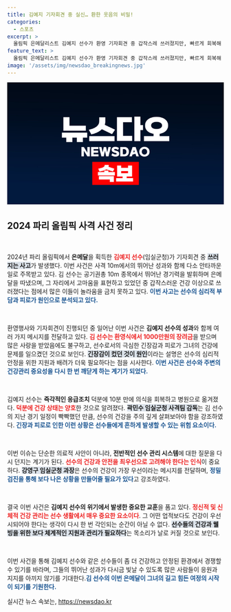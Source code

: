 ```yaml
---
title: 김예지 기자회견 중 실신… 환한 웃음의 비밀!
categories:
  - 스포츠
excerpt: >
  올림픽 은메달리스트 김예지 선수가 환영 기자회견 중 갑작스레 쓰러졌지만, 빠르게 회복해 주목받고 있다. 긴장과 피로로 인한 불행한 사고였다. 그의 경과와 건강 상태에 관심 집중!
feature_text: >
  올림픽 은메달리스트 김예지 선수가 환영 기자회견 중 갑작스레 쓰러졌지만, 빠르게 회복해 주목받고 있다. 긴장과 피로로 인한 불행한 사고였다. 그의 경과와 건강 상태에 관심 집중!
image: '/assets/img/newsdao_breakingnews.jpg'
---
```


<p><img src="/assets/img/newsdao_breakingnews.jpg" alt="bookingtag 속보" /></p>

<h2 data-ke-size="size26">2024 파리 올림픽 사격 사건 정리</h2>

<p data-ke-size="size16">&nbsp;</p>

<p>2024년 파리 올림픽에서 <b>은메달</b>을 획득한 <b><span style="color: #ee2323;">김예지 선수</span></b>(임실군청)가 기자회견 중 <b><span style="background-color: #21538527;">쓰러지는 사고</span></b>가 발생했다. 이번 사건은 사격 10m에서의 뛰어난 성과와 함께 다소 안타까운 일로 주목받고 있다. 김 선수는 공기권총 10m 종목에서 뛰어난 경기력을 발휘하며 은메달을 따냈으며, 그 자리에서 고마움을 표현하고 있었던 중 갑작스러운 건강 이상으로 쓰러졌다는 점에서 많은 이들이 놀라움을 금치 못하고 있다. <b><span style="color: #1a5490;">이번 사고는 선수의 심리적 부담과 피로가 원인으로 분석되고 있다.</span></b></p>

<p data-ke-size="size16">&nbsp;</p>

<p>환영행사와 기자회견이 진행되던 중 일어난 이번 사건은 <b>김예지 선수의 성과</b>와 함께 여러 가지 메시지를 전달하고 있다. <b><span style="color: #ee2323;">김 선수는 환영식에서 1000만원의 장려금</span></b>을 받으며 많은 사랑을 받았음에도 불구하고, 선수로서의 극심한 긴장감과 피로가 그녀의 건강에 문제를 일으켰던 것으로 보인다. <b><span style="background-color: #21538527;">긴장감이 컸던 것이 원인</span></b>이라는 설명은 선수의 심리적 안정을 위한 지원과 배려가 더욱 필요하다는 점을 시사한다. <b><span style="color: #1a5490;">이번 사건은 선수와 주변의 건강관리 중요성을 다시 한 번 깨닫게 하는 계기가 되었다.</span></b></p>

<p data-ke-size="size16">&nbsp;</p>

<p>김예지 선수는 <b>즉각적인 응급조치</b> 덕분에 10분 만에 의식을 회복하고 병원으로 옮겨졌다. <b><span style="color: #ee2323;">덕분에 건강 상태는 양호</span></b>한 것으로 알려졌다. <b><span style="background-color: #21538527;">곽민수 임실군청 사격팀 감독</span></b>는 김 선수의 지난 경기 일정이 빡빡했던 만큼, 선수의 건강을 주의 깊게 살펴보아야 함을 강조하였다. <b><span style="color: #1a5490;">긴장과 피로로 인한 이런 상황은 선수들에게 흔하게 발생할 수 있는 위험 요소이다.</span></b></p>

<p data-ke-size="size16">&nbsp;</p>

<p>이번 이슈는 단순한 의료적 사안이 아니라, <b>전반적인 선수 관리 시스템</b>에 대한 질문을 다시 던지는 계기가 된다. <b><span style="color: #ee2323;">선수의 건강과 안전을 최우선으로 고려해야 한다는 인식</span></b>이 중요하다. <b><span style="background-color: #21538527;">강영구 임실군청 과장</span></b>은 선수의 건강이 가장 우선이라는 메시지를 전달하며, <b><span style="color: #1a5490;">정밀 검진을 통해 보다 나은 상황을 만들어줄 필요가 있다</span></b>고 강조하였다.</p>

<p data-ke-size="size16">&nbsp;</p>

<p>결국 이번 사건은 <b>김예지 선수의 위기에서 발생한 중요한 교훈</b>을 품고 있다. <b><span style="color: #ee2323;">정신적 및 신체적 건강 관리는 선수 생활에서 매우 중요한 요소이다</span></b>. 그 어떤 업적보다도 건강이 우선시되어야 한다는 생각이 다시 한 번 각인되는 순간이 아닐 수 없다. <b><span style="background-color: #21538527;">선수들의 건강과 웰빙을 위한 보다 체계적인 지원과 관리가 필요하다</span></b>는 목소리가 날로 커질 것으로 보인다.</p>

<p data-ke-size="size16">&nbsp;</p>

<p>이번 사건을 통해 김예지 선수와 같은 선수들이 좀 더 건강하고 안정된 환경에서 경쟁할 수 있기를 바라며, 그들의 뛰어난 성과가 다시금 빛날 수 있도록 많은 사람들이 응원과 지지를 아끼지 않기를 기대한다.<b><span style="color: #1a5490;">김 선수의 이번 은메달이 그녀의 길고 힘든 여정의 시작이 되기를 기원한다.</span></b></p>
실시간 뉴스 속보는, <a href="https://newsdao.kr" rel="dofollow">https://newsdao.kr</a>


